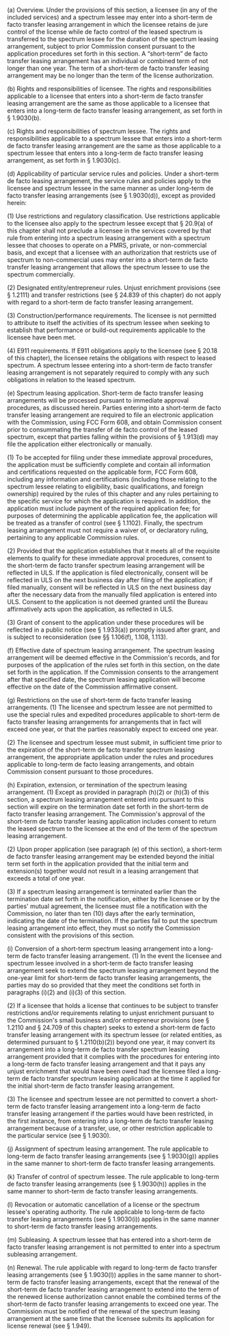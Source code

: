 (a) Overview. Under the provisions of this section, a licensee (in any of the included services) and a spectrum lessee may enter into a short-term de facto transfer leasing arrangement in which the licensee retains de jure control of the license while de facto control of the leased spectrum is transferred to the spectrum lessee for the duration of the spectrum leasing arrangement, subject to prior Commission consent pursuant to the application procedures set forth in this section. A “short-term” de facto transfer leasing arrangement has an individual or combined term of not longer than one year. The term of a short-term de facto transfer leasing arrangement may be no longer than the term of the license authorization.

(b) Rights and responsibilities of licensee. The rights and responsibilities applicable to a licensee that enters into a short-term de facto transfer leasing arrangement are the same as those applicable to a licensee that enters into a long-term de facto transfer leasing arrangement, as set forth in § 1.9030(b).

(c) Rights and responsibilities of spectrum lessee. The rights and responsibilities applicable to a spectrum lessee that enters into a short-term de facto transfer leasing arrangement are the same as those applicable to a spectrum lessee that enters into a long-term de facto transfer leasing arrangement, as set forth in § 1.9030(c).

(d) Applicability of particular service rules and policies. Under a short-term de facto leasing arrangement, the service rules and policies apply to the licensee and spectrum lessee in the same manner as under long-term de facto transfer leasing arrangements (see § 1.9030(d)), except as provided herein:

(1) Use restrictions and regulatory classification. Use restrictions applicable to the licensee also apply to the spectrum lessee except that § 20.9(a) of this chapter shall not preclude a licensee in the services covered by that rule from entering into a spectrum leasing arrangement with a spectrum lessee that chooses to operate on a PMRS, private, or non-commercial basis, and except that a licensee with an authorization that restricts use of spectrum to non-commercial uses may enter into a short-term de facto transfer leasing arrangement that allows the spectrum lessee to use the spectrum commercially.

(2) Designated entity/entrepreneur rules. Unjust enrichment provisions (see § 1.2111) and transfer restrictions (see § 24.839 of this chapter) do not apply with regard to a short-term de facto transfer leasing arrangement.

(3) Construction/performance requirements. The licensee is not permitted to attribute to itself the activities of its spectrum lessee when seeking to establish that performance or build-out requirements applicable to the licensee have been met.

(4) E911 requirements. If E911 obligations apply to the licensee (see § 20.18 of this chapter), the licensee retains the obligations with respect to leased spectrum. A spectrum lessee entering into a short-term de facto transfer leasing arrangement is not separately required to comply with any such obligations in relation to the leased spectrum.

(e) Spectrum leasing application. Short-term de facto transfer leasing arrangements will be processed pursuant to immediate approval procedures, as discussed herein. Parties entering into a short-term de facto transfer leasing arrangement are required to file an electronic application with the Commission, using FCC Form 608, and obtain Commission consent prior to consummating the transfer of de facto control of the leased spectrum, except that parties falling within the provisions of § 1.913(d) may file the application either electronically or manually.

(1) To be accepted for filing under these immediate approval procedures, the application must be sufficiently complete and contain all information and certifications requested on the applicable form, FCC Form 608, including any information and certifications (including those relating to the spectrum lessee relating to eligibility, basic qualifications, and foreign ownership) required by the rules of this chapter and any rules pertaining to the specific service for which the application is required. In addition, the application must include payment of the required application fee; for purposes of determining the applicable application fee, the application will be treated as a transfer of control (see § 1.1102). Finally, the spectrum leasing arrangement must not require a waiver of, or declaratory ruling, pertaining to any applicable Commission rules.

(2) Provided that the application establishes that it meets all of the requisite elements to qualify for these immediate approval procedures, consent to the short-term de facto transfer spectrum leasing arrangement will be reflected in ULS. If the application is filed electronically, consent will be reflected in ULS on the next business day after filing of the application; if filed manually, consent will be reflected in ULS on the next business day after the necessary data from the manually filed application is entered into ULS. Consent to the application is not deemed granted until the Bureau affirmatively acts upon the application, as reflected in ULS.

(3) Grant of consent to the application under these procedures will be reflected in a public notice (see § 1.933(a)) promptly issued after grant, and is subject to reconsideration (see §§ 1.106(f), 1.108, 1.113).

(f) Effective date of spectrum leasing arrangement. The spectrum leasing arrangement will be deemed effective in the Commission's records, and for purposes of the application of the rules set forth in this section, on the date set forth in the application. If the Commission consents to the arrangement after that specified date, the spectrum leasing application will become effective on the date of the Commission affirmative consent.

(g) Restrictions on the use of short-term de facto transfer leasing arrangements. (1) The licensee and spectrum lessee are not permitted to use the special rules and expedited procedures applicable to short-term de facto transfer leasing arrangements for arrangements that in fact will exceed one year, or that the parties reasonably expect to exceed one year.

(2) The licensee and spectrum lessee must submit, in sufficient time prior to the expiration of the short-term de facto transfer spectrum leasing arrangement, the appropriate application under the rules and procedures applicable to long-term de facto leasing arrangements, and obtain Commission consent pursuant to those procedures.

(h) Expiration, extension, or termination of the spectrum leasing arrangement. (1) Except as provided in paragraph (h)(2) or (h)(3) of this section, a spectrum leasing arrangement entered into pursuant to this section will expire on the termination date set forth in the short-term de facto transfer leasing arrangement. The Commission's approval of the short-term de facto transfer leasing application includes consent to return the leased spectrum to the licensee at the end of the term of the spectrum leasing arrangement.

(2) Upon proper application (see paragraph (e) of this section), a short-term de facto transfer leasing arrangement may be extended beyond the initial term set forth in the application provided that the initial term and extension(s) together would not result in a leasing arrangement that exceeds a total of one year.

(3) If a spectrum leasing arrangement is terminated earlier than the termination date set forth in the notification, either by the licensee or by the parties' mutual agreement, the licensee must file a notification with the Commission, no later than ten (10) days after the early termination, indicating the date of the termination. If the parties fail to put the spectrum leasing arrangement into effect, they must so notify the Commission consistent with the provisions of this section.

(i) Conversion of a short-term spectrum leasing arrangement into a long-term de facto transfer leasing arrangement. (1) In the event the licensee and spectrum lessee involved in a short-term de facto transfer leasing arrangement seek to extend the spectrum leasing arrangement beyond the one-year limit for short-term de facto transfer leasing arrangements, the parties may do so provided that they meet the conditions set forth in paragraphs (i)(2) and (i)(3) of this section.

(2) If a licensee that holds a license that continues to be subject to transfer restrictions and/or requirements relating to unjust enrichment pursuant to the Commission's small business and/or entrepreneur provisions (see § 1.2110 and § 24.709 of this chapter) seeks to extend a short-term de facto transfer leasing arrangement with its spectrum lessee (or related entities, as determined pursuant to § 1.2110(b)(2)) beyond one year, it may convert its arrangement into a long-term de facto transfer spectrum leasing arrangement provided that it complies with the procedures for entering into a long-term de facto transfer leasing arrangement and that it pays any unjust enrichment that would have been owed had the licensee filed a long-term de facto transfer spectrum leasing application at the time it applied for the initial short-term de facto transfer leasing arrangement.

(3) The licensee and spectrum lessee are not permitted to convert a short-term de facto transfer leasing arrangement into a long-term de facto transfer leasing arrangement if the parties would have been restricted, in the first instance, from entering into a long-term de facto transfer leasing arrangement because of a transfer, use, or other restriction applicable to the particular service (see § 1.9030).

(j) Assignment of spectrum leasing arrangement. The rule applicable to long-term de facto transfer leasing arrangements (see § 1.9030(g)) applies in the same manner to short-term de facto transfer leasing arrangements.

(k) Transfer of control of spectrum lessee. The rule applicable to long-term de facto transfer leasing arrangements (see § 1.9030(h)) applies in the same manner to short-term de facto transfer leasing arrangements.

(l) Revocation or automatic cancellation of a license or the spectrum lessee's operating authority. The rule applicable to long-term de facto transfer leasing arrangements (see § 1.9030(i)) applies in the same manner to short-term de facto transfer leasing arrangements.

(m) Subleasing. A spectrum lessee that has entered into a short-term de facto transfer leasing arrangement is not permitted to enter into a spectrum subleasing arrangement.

(n) Renewal. The rule applicable with regard to long-term de facto transfer leasing arrangements (see § 1.9030(l)) applies in the same manner to short-term de facto transfer leasing arrangements, except that the renewal of the short-term de facto transfer leasing arrangement to extend into the term of the renewed license authorization cannot enable the combined terms of the short-term de facto transfer leasing arrangements to exceed one year. The Commission must be notified of the renewal of the spectrum leasing arrangement at the same time that the licensee submits its application for license renewal (see § 1.949).

